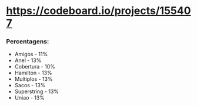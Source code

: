 # https://codeboard.io/projects/155407

### Percentagens:
- Amigos - 11%
- Anel - 13%
- Cobertura - 10%
- Hamilton - 13%
- Multiplos - 13%
- Sacos - 13%
- Superstring - 13%
- Uniao - 13%
